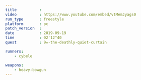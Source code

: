 ```yaml
---
title          :
video          : https://www.youtube.com/embed/vtMemJyags0
run_type       : freestyle
platform       : pc
patch_version  : 
date           : 2019-09-19
time           : 02'12"40
quest          : 9★-the-deathly-quiet-curtain

runners:
    - cybele

weapons:
    - heavy-bowgun
---
```

